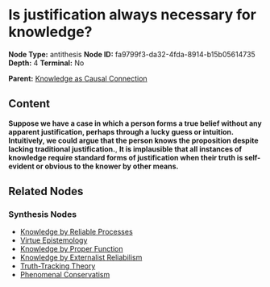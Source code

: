# Is justification always necessary for knowledge?

**Node Type:** antithesis
**Node ID:** fa9799f3-da32-4fda-8914-b15b05614735
**Depth:** 4
**Terminal:** No

**Parent:** [Knowledge as Causal Connection](knowledge-as-causal-connection-synthesis-ce05ec34-d19d-420f-ac3c-b669dd7e4cc6.md)

## Content

**Suppose we have a case in which a person forms a true belief without any apparent justification, perhaps through a lucky guess or intuition. Intuitively, we could argue that the person knows the proposition despite lacking traditional justification.**, **It is implausible that all instances of knowledge require standard forms of justification when their truth is self-evident or obvious to the knower by other means.**

## Related Nodes

### Synthesis Nodes

- [Knowledge by Reliable Processes](knowledge-by-reliable-processes-synthesis-6b8cd9a1-cb6b-4935-ac16-6130a7296c77.md)
- [Virtue Epistemology](virtue-epistemology-synthesis-12c8a94e-725b-4c8c-941c-1d6342079d19.md)
- [Knowledge by Proper Function](knowledge-by-proper-function-synthesis-b2915ef5-1f10-4512-a173-0509edc58a49.md)
- [Knowledge by Externalist Reliabilism](knowledge-by-externalist-reliabilism-synthesis-6e6800d2-9988-408a-aaa2-c0c63ea638d1.md)
- [Truth-Tracking Theory](truth-tracking-theory-synthesis-2b6b7b99-25b3-40c7-924f-f70085dfbb28.md)
- [Phenomenal Conservatism](phenomenal-conservatism-synthesis-bbf8e242-6b15-4ab4-bb0e-0ac70882ac3b.md)
